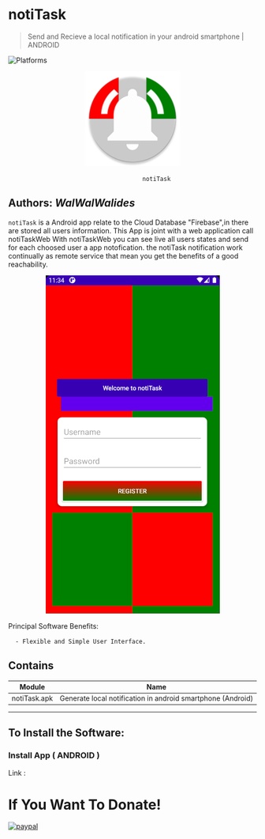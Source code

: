 # notiTask
> Send and Recieve a local notification in your android smartphone   | ANDROID

![Platforms](https://img.shields.io/badge/Supported%20platforms-ANDROID-BLUE.svg)

<p align="center">
  <img src=img/notiTask_icon_1.png />
</p> 

                                                 
                                                 
                                                 
                                                 
                                          notiTask



**Authors:**  *WalWalWalides*
------

`notiTask` is a Android app relate to the Cloud Database "Firebase",in there are stored all users information.
This App is joint with a web application call notiTaskWeb
With notiTaskWeb you can see live all users states and send for each choosed user a app notofication.
the notiTask notification work continually as remote service that mean you get the benefits of a good reachability.

<p align="center">
  <img src=img/notiTask_mobile_1.png />
</p> 

Principal Software Benefits:

      - Flexible and Simple User Interface.


    
    


## Contains

| Module | Name | 
| --- | --- |
|notiTask.apk|Generate local notification in android smartphone (Android) |


------

## To Install the Software:

### Install App ( ANDROID ) 

Link : 


# If You Want To Donate!

[![paypal](https://www.paypalobjects.com/en_US/i/btn/btn_donateCC_LG.gif)](https://www.paypal.com/cgi-bin/webscr?cmd=_s-xclick&hosted_button_id=Y79F36A9BGLHS&source=url)

